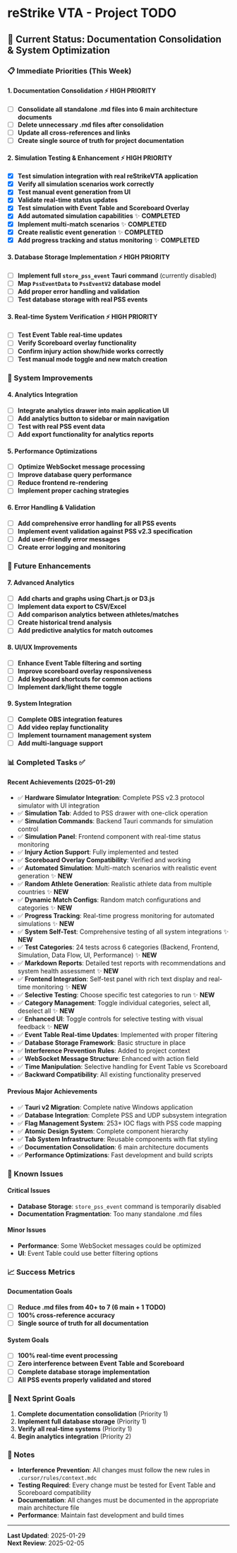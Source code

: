 # reStrike VTA - Project TODO

## 🎯 **Current Status: Documentation Consolidation & System Optimization**

### **📋 Immediate Priorities (This Week)**

#### **1. Documentation Consolidation** ⚡ **HIGH PRIORITY**
- [ ] **Consolidate all standalone .md files into 6 main architecture documents**
- [ ] **Delete unnecessary .md files after consolidation**
- [ ] **Update all cross-references and links**
- [ ] **Create single source of truth for project documentation**

#### **2. Simulation Testing & Enhancement** ⚡ **HIGH PRIORITY**
- [x] **Test simulation integration with real reStrikeVTA application**
- [x] **Verify all simulation scenarios work correctly**
- [x] **Test manual event generation from UI**
- [x] **Validate real-time status updates**
- [x] **Test simulation with Event Table and Scoreboard Overlay**
- [x] **Add automated simulation capabilities** ✨ **COMPLETED**
- [x] **Implement multi-match scenarios** ✨ **COMPLETED**
- [x] **Create realistic event generation** ✨ **COMPLETED**
- [x] **Add progress tracking and status monitoring** ✨ **COMPLETED**

#### **3. Database Storage Implementation** ⚡ **HIGH PRIORITY**
- [ ] **Implement full `store_pss_event` Tauri command** (currently disabled)
- [ ] **Map `PssEventData` to `PssEventV2` database model**
- [ ] **Add proper error handling and validation**
- [ ] **Test database storage with real PSS events**

#### **3. Real-time System Verification** ⚡ **HIGH PRIORITY**
- [ ] **Test Event Table real-time updates**
- [ ] **Verify Scoreboard overlay functionality**
- [ ] **Confirm injury action show/hide works correctly**
- [ ] **Test manual mode toggle and new match creation**

### **🔧 System Improvements**

#### **4. Analytics Integration**
- [ ] **Integrate analytics drawer into main application UI**
- [ ] **Add analytics button to sidebar or main navigation**
- [ ] **Test with real PSS event data**
- [ ] **Add export functionality for analytics reports**

#### **5. Performance Optimizations**
- [ ] **Optimize WebSocket message processing**
- [ ] **Improve database query performance**
- [ ] **Reduce frontend re-rendering**
- [ ] **Implement proper caching strategies**

#### **6. Error Handling & Validation**
- [ ] **Add comprehensive error handling for all PSS events**
- [ ] **Implement event validation against PSS v2.3 specification**
- [ ] **Add user-friendly error messages**
- [ ] **Create error logging and monitoring**

### **🚀 Future Enhancements**

#### **7. Advanced Analytics**
- [ ] **Add charts and graphs using Chart.js or D3.js**
- [ ] **Implement data export to CSV/Excel**
- [ ] **Add comparison analytics between athletes/matches**
- [ ] **Create historical trend analysis**
- [ ] **Add predictive analytics for match outcomes**

#### **8. UI/UX Improvements**
- [ ] **Enhance Event Table filtering and sorting**
- [ ] **Improve scoreboard overlay responsiveness**
- [ ] **Add keyboard shortcuts for common actions**
- [ ] **Implement dark/light theme toggle**

#### **9. System Integration**
- [ ] **Complete OBS integration features**
- [ ] **Add video replay functionality**
- [ ] **Implement tournament management system**
- [ ] **Add multi-language support**

### **📊 Completed Tasks** ✅

#### **Recent Achievements (2025-01-29)**
- ✅ **Hardware Simulator Integration**: Complete PSS v2.3 protocol simulator with UI integration
- ✅ **Simulation Tab**: Added to PSS drawer with one-click operation
- ✅ **Simulation Commands**: Backend Tauri commands for simulation control
- ✅ **Simulation Panel**: Frontend component with real-time status monitoring
- ✅ **Injury Action Support**: Fully implemented and tested
- ✅ **Scoreboard Overlay Compatibility**: Verified and working
- ✅ **Automated Simulation**: Multi-match scenarios with realistic event generation ✨ **NEW**
- ✅ **Random Athlete Generation**: Realistic athlete data from multiple countries ✨ **NEW**
- ✅ **Dynamic Match Configs**: Random match configurations and categories ✨ **NEW**
- ✅ **Progress Tracking**: Real-time progress monitoring for automated simulations ✨ **NEW**
- ✅ **System Self-Test**: Comprehensive testing of all system integrations ✨ **NEW**
- ✅ **Test Categories**: 24 tests across 6 categories (Backend, Frontend, Simulation, Data Flow, UI, Performance) ✨ **NEW**
- ✅ **Markdown Reports**: Detailed test reports with recommendations and system health assessment ✨ **NEW**
- ✅ **Frontend Integration**: Self-test panel with rich text display and real-time monitoring ✨ **NEW**
- ✅ **Selective Testing**: Choose specific test categories to run ✨ **NEW**
- ✅ **Category Management**: Toggle individual categories, select all, deselect all ✨ **NEW**
- ✅ **Enhanced UI**: Toggle controls for selective testing with visual feedback ✨ **NEW**
- ✅ **Event Table Real-time Updates**: Implemented with proper filtering
- ✅ **Database Storage Framework**: Basic structure in place
- ✅ **Interference Prevention Rules**: Added to project context
- ✅ **WebSocket Message Structure**: Enhanced with action field
- ✅ **Time Manipulation**: Selective handling for Event Table vs Scoreboard
- ✅ **Backward Compatibility**: All existing functionality preserved

#### **Previous Major Achievements**
- ✅ **Tauri v2 Migration**: Complete native Windows application
- ✅ **Database Integration**: Complete PSS and UDP subsystem integration
- ✅ **Flag Management System**: 253+ IOC flags with PSS code mapping
- ✅ **Atomic Design System**: Complete component hierarchy
- ✅ **Tab System Infrastructure**: Reusable components with flat styling
- ✅ **Documentation Consolidation**: 6 main architecture documents
- ✅ **Performance Optimizations**: Fast development and build scripts

### **🐛 Known Issues**

#### **Critical Issues**
- **Database Storage**: `store_pss_event` command is temporarily disabled
- **Documentation Fragmentation**: Too many standalone .md files

#### **Minor Issues**
- **Performance**: Some WebSocket messages could be optimized
- **UI**: Event Table could use better filtering options

### **📈 Success Metrics**

#### **Documentation Goals**
- [ ] **Reduce .md files from 40+ to 7 (6 main + 1 TODO)**
- [ ] **100% cross-reference accuracy**
- [ ] **Single source of truth for all documentation**

#### **System Goals**
- [ ] **100% real-time event processing**
- [ ] **Zero interference between Event Table and Scoreboard**
- [ ] **Complete database storage implementation**
- [ ] **All PSS events properly validated and stored**

### **🎯 Next Sprint Goals**

1. **Complete documentation consolidation** (Priority 1)
2. **Implement full database storage** (Priority 1)
3. **Verify all real-time systems** (Priority 1)
4. **Begin analytics integration** (Priority 2)

### **📝 Notes**

- **Interference Prevention**: All changes must follow the new rules in `.cursor/rules/context.mdc`
- **Testing Required**: Every change must be tested for Event Table and Scoreboard compatibility
- **Documentation**: All changes must be documented in the appropriate main architecture file
- **Performance**: Maintain fast development and build times

---

**Last Updated**: 2025-01-29  
**Next Review**: 2025-02-05 